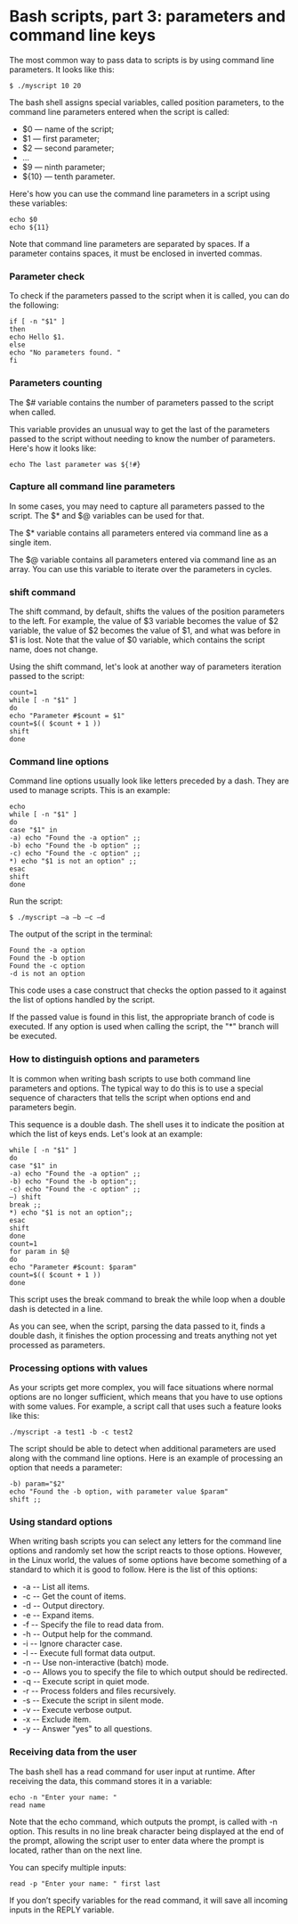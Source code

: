 # Bash scripts, part 3: parameters and command line keys

The most common way to pass data to scripts is by using command line parameters. It looks like this:
```shell
$ ./myscript 10 20
```

The bash shell assigns special variables, called position parameters, to the command line parameters entered when the script is called:
- $0 — name of the script;
- $1 — first parameter;
- $2 — second parameter;
- ...
- $9 — ninth parameter;
- ${10} — tenth parameter.

Here's how you can use the command line parameters in a script using these variables:
```shell
echo $0
echo ${11}
```

Note that command line parameters are separated by spaces. If a parameter contains spaces, it must be enclosed in inverted commas.

### Parameter check

To check if the parameters passed to the script when it is called, you can do the following:
```shell
if [ -n "$1" ]
then
echo Hello $1.
else
echo "No parameters found. "
fi
```

### Parameters counting

The $# variable contains the number of parameters passed to the script when called.

This variable provides an unusual way to get the last of the parameters passed to the script without needing to know the number of parameters. Here's how it looks like:
```shell
echo The last parameter was ${!#}
```

### Capture all command line parameters

In some cases, you may need to capture all parameters passed to the script. The $* and $@ variables can be used for that.

The $* variable contains all parameters entered via command line as a single item.

The $@ variable contains all parameters entered via command line as an array. You can use this variable to iterate over the parameters in cycles.

### shift command

The shift command, by default, shifts the values of the position parameters to the left. For example, the value of $3 variable becomes the value of $2 variable, the value of $2 becomes the value of $1, and what was before in $1 is lost. Note that the value of  $0 variable, which contains the script name, does not change.

Using the shift command, let's look at another way of parameters iteration passed to the script:
```shell
count=1
while [ -n "$1" ]
do
echo "Parameter #$count = $1"
count=$(( $count + 1 ))
shift
done
```

### Command line options

Command line options usually look like letters preceded by a dash.
They are used to manage scripts. This is an example:
```shell
echo
while [ -n "$1" ]
do
case "$1" in
-a) echo "Found the -a option" ;;
-b) echo "Found the -b option" ;;
-c) echo "Found the -c option" ;;
*) echo "$1 is not an option" ;;
esac
shift
done
```

Run the script:
```shell
$ ./myscript –a –b –c –d
```

The output of the script in the terminal:
```shell
Found the -a option
Found the -b option
Found the -c option
-d is not an option
```

This code uses a case construct that checks the option passed to it against the list of options handled by the script.

If the passed value is found in this list, the appropriate branch of code is executed. If any option is used when calling the script, the "*" branch will be executed.

### How to distinguish options and parameters

It is common when writing bash scripts to use both command line parameters and options. The typical way to do this is to use a special sequence of characters that tells the script when options end and parameters begin.

This sequence is a double dash. The shell uses it to indicate the position at which the list of keys ends. Let's look at an example:
```shell
while [ -n "$1" ]
do
case "$1" in
-a) echo "Found the -a option" ;;
-b) echo "Found the -b option";;
-c) echo "Found the -c option" ;;
—) shift
break ;;
*) echo "$1 is not an option";;
esac
shift
done
count=1
for param in $@
do
echo "Parameter #$count: $param"
count=$(( $count + 1 ))
done
```

This script uses the break command to break the while loop when a double dash is detected in a line.

As you can see, when the script, parsing the data passed to it, finds a double dash, it finishes the option processing and treats anything not yet processed as parameters.

### Processing options with values

As your scripts get more complex, you will face situations where normal options are no longer sufficient, which means that you have to use options with some values.
For example, a script call that uses such a feature looks like this:
```shell
./myscript -a test1 -b -c test2
```

The script should be able to detect when additional parameters are used along with the command line options.
Here is an example of processing an option that needs a parameter:
```shell
-b) param="$2"
echo "Found the -b option, with parameter value $param"
shift ;;
```

### Using standard options

When writing bash scripts you can select any letters for the command line options and randomly set how the script reacts to those options. However, in the Linux world, the values of some options have become something of a standard to which it is good to follow. Here is the list of this options:
- -a -- List all items.
- -c -- Get the count of items.
- -d -- Output directory.
- -e -- Expand items.
- -f -- Specify the file to read data from.
- -h -- Output help for the command.
- -i -- Ignore character case.
- -l -- Execute full format data output.
- -n -- Use non-interactive  (batch) mode.
- -o -- Allows you to specify the file to which output should be redirected.
- -q -- Execute script in quiet mode.
- -r -- Process folders and files recursively.
- -s -- Execute the script in silent mode.
- -v -- Execute verbose output.
- -x -- Exclude item.
- -y -- Answer "yes" to all questions.

### Receiving data from the user

The bash shell has a read command for user input at runtime. After receiving the data, this command stores it in a variable:
```shell
echo -n "Enter your name: "
read name
```

Note that the echo command, which outputs the prompt, is called with -n option. This results in no line break character being displayed at the end of the prompt, allowing the script user to enter data where the prompt is located, rather than on the next line.

You can specify multiple inputs:
```shell
read -p "Enter your name: " first last
```

If you don’t specify variables for the read command, it will save all incoming inputs in the REPLY variable.
